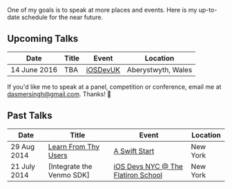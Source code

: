 One of my goals is to speak at more places and events. Here is my up-to-date schedule for the near future.

## Upcoming Talks

| Date        | Title | Event | Location |
| ----------- | ----- | ----- | -------- |
| 14 June 2016 | TBA | [iOSDevUK][1] | Aberystwyth, Wales |


If you'd like me to speak at a panel, competition or conference, email me at <dasmersingh@gmail.com>. Thanks! 🐥

## Past Talks

| Date        | Title | Event | Location |
| ----------- | ----- | ----- | -------- |
| 29 Aug 2014 | [Learn From Thy Users][4] | [A Swift Start][3] | New York |
| 21 July 2014 | [Integrate the Venmo SDK] | [iOS Devs NYC @ The Flatiron School][2] | New York |

[1]: http://www.iosdevuk.com/
[2]: http://www.meetup.com/iOS-Devs-NYC/events/194385732/
[3]: http://aswiftstart.com/
[4]: https://speakerdeck.com/dasmer/learn-from-thy-users
